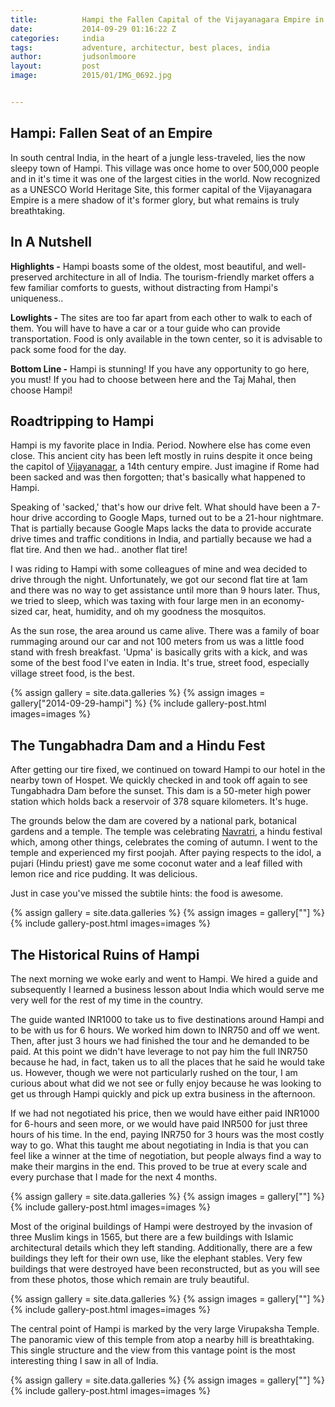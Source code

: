 ```yaml
---
title:			Hampi the Fallen Capital of the Vijayanagara Empire in India
date:			2014-09-29 01:16:22 Z
categories:		india
tags:			adventure, architectur, best places, india
author:			judsonlmoore
layout:			post
image:			2015/01/IMG_0692.jpg


---
```


## Hampi: Fallen Seat of an Empire

In south central India, in the heart of a jungle less-traveled, lies the now sleepy town of Hampi. This village was once home to over 500,000 people and in it's time it was one of the largest cities in the world. Now recognized as a UNESCO World Heritage Site, this former capital of the Vijayanagara Empire is a mere shadow of it's former glory, but what remains is truly breathtaking.

## In A Nutshell

**Highlights -** Hampi boasts some of the oldest, most beautiful, and well-preserved architecture in all of India. The tourism-friendly market offers a few familiar comforts to guests, without distracting from Hampi's uniqueness..

**Lowlights -** The sites are too far apart from each other to walk to each of them. You will have to have a car or a tour guide who can provide transportation. Food is only available in the town center, so it is advisable to pack some food for the day.

**Bottom Line -** Hampi is stunning! If you have any opportunity to go here, you must! If you had to choose between here and the Taj Mahal, then choose Hampi!

## Roadtripping to Hampi

Hampi is my favorite place in India. Period. Nowhere else has come even close. This ancient city has been left mostly in ruins despite it once being the capitol of [Vijayanagar](http://en.wikipedia.org/wiki/Vijayanagara_Empire), a 14th century empire. Just imagine if Rome had been sacked and was then forgotten; that's basically what happened to Hampi.

Speaking of 'sacked,' that's how our drive felt. What should have been a 7-hour drive according to Google Maps, turned out to be a 21-hour nightmare. That is partially because Google Maps lacks the data to provide accurate drive times and traffic conditions in India, and partially because we had a flat tire. And then we had.. another flat tire!

I was riding to Hampi with some colleagues of mine and wea decided to drive through the night. Unfortunately, we got our second flat tire at 1am and there was no way to get assistance until more than 9 hours later. Thus, we tried to sleep, which was taxing with four large men in an economy-sized car, heat, humidity, and oh my goodness the mosquitos.

As the sun rose, the area around us came alive. There was a family of boar rummaging around our car and not 100 meters from us was a little food stand with fresh breakfast. 'Upma' is basically grits with a kick, and was some of the best food I've eaten in India. It's true, street food, especially village street food, is the best.

{% assign gallery = site.data.galleries %}
{% assign images = gallery["2014-09-29-hampi"] %}
{% include gallery-post.html images=images %}

## The Tungabhadra Dam and a Hindu Fest

After getting our tire fixed, we continued on toward Hampi to our hotel in the nearby town of Hospet. We quickly checked in and took off again to see Tungabhadra Dam before the sunset. This dam is a 50-meter high power station which holds back a reservoir of 378 square kilometers. It's huge.

The grounds below the dam are covered by a national park, botanical gardens and a temple. The temple was celebrating [Navratri](http://en.wikipedia.org/wiki/Navratri), a hindu festival which, among other things, celebrates the coming of autumn. I went to the temple and experienced my first poojah. After paying respects to the idol, a pujari (Hindu priest) gave me some coconut water and a leaf filled with lemon rice and rice pudding. It was delicious.

Just in case you've missed the subtile hints: the food is awesome.

{% assign gallery = site.data.galleries %}
{% assign images = gallery[""] %}
{% include gallery-post.html images=images %}

## The Historical Ruins of Hampi

The next morning we woke early and went to Hampi. We hired a guide and subsequently I learned a business lesson about India which would serve me very well for the rest of my time in the country.

The guide wanted INR1000 to take us to five destinations around Hampi and to be with us for 6 hours. We worked him down to INR750 and off we went. Then, after just 3 hours we had finished the tour and he demanded to be paid. At this point we didn't have leverage to not pay him the full INR750 because he had, in fact, taken us to all the places that he said he would take us. However, though we were not particularly rushed on the tour, I am curious about what did we not see or fully enjoy because he was looking to get us through Hampi quickly and pick up extra business in the afternoon.

If we had not negotiated his price, then we would have either paid INR1000 for 6-hours and seen more, or we would have paid INR500 for just three hours of his time. In the end, paying INR750 for 3 hours was the most costly way to go. What this taught me about negotiating in India is that you can feel like a winner at the time of negotiation, but people always find a way to make their margins in the end. This proved to be true at every scale and every purchase that I made for the next 4 months.

{% assign gallery = site.data.galleries %}
{% assign images = gallery[""] %}
{% include gallery-post.html images=images %}

Most of the original buildings of Hampi were destroyed by the invasion of three Muslim kings in 1565, but there are a few buildings with Islamic architectural details which they left standing. Additionally, there are a few buildings they left for their own use, like the elephant stables. Very few buildings that were destroyed have been reconstructed, but as you will see from these photos, those which remain are truly beautiful.

{% assign gallery = site.data.galleries %}
{% assign images = gallery[""] %}
{% include gallery-post.html images=images %}

The central point of Hampi is marked by the very large Virupaksha Temple. The panoramic view of this temple from atop a nearby hill is breathtaking. This single structure and the view from this vantage point is the most interesting thing I saw in all of India.

{% assign gallery = site.data.galleries %}
{% assign images = gallery[""] %}
{% include gallery-post.html images=images %}
